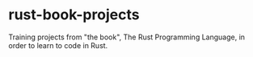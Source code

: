 # rust-book-projects
Training projects from "the book", The Rust Programming Language, in order to learn to code in Rust.
